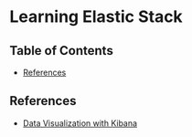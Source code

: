 # Learning Elastic Stack

## Table of Contents

<!-- START doctoc generated TOC please keep comment here to allow auto update -->
<!-- DON'T EDIT THIS SECTION, INSTEAD RE-RUN doctoc TO UPDATE -->

- [References](#references)

<!-- END doctoc generated TOC please keep comment here to allow auto update -->

## References

- [Data Visualization with Kibana](https://mckinsey.udemy.com/course/data-visualization-with-kibana/)
